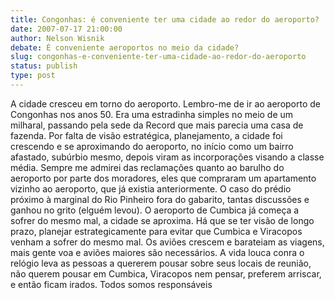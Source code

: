 ```yaml
---
title: Congonhas: é conveniente ter uma cidade ao redor do aeroporto?
date: 2007-07-17 21:00:00
author: Nelson Wisnik
debate: É conveniente aeroportos no meio da cidade?
slug: congonhas-e-conveniente-ter-uma-cidade-ao-redor-do-aeroporto
status: publish 
type: post
---
```


A cidade cresceu em torno do aeroporto. Lembro-me de ir ao aeroporto de Congonhas nos anos 50. Era uma estradinha simples no meio de um milharal, passando pela sede da Record que mais parecia uma casa de fazenda. Por falta de visão estratégica, planejamento, a cidade foi crescendo e se aproximando do aeroporto, no início como um bairro afastado, subúrbio mesmo, depois viram as incorporações visando a classe média. Sempre me admirei das reclamações quanto ao barulho do aeroporto por parte dos moradores, eles que compraram um apartamento vizinho ao aeroporto, que já existia anteriormente. O caso do prédio próximo à marginal do Rio Pinheiro fora do gabarito, tantas discussões e ganhou no grito (elguém levou). O aeroporto de Cumbica já começa a sofrer do mesmo mal, a cidade se aproxima. Há que se ter visão de longo prazo, planejar estrategicamente para evitar que Cumbica e Viracopos venham a sofrer do mesmo mal. Os aviões crescem e barateiam as viagens, mais gente voa e aviões maiores são necessários. A vida louca conra o relógio leva as pessoas a quererem pousar sobre seus locais de reunião, não querem pousar em Cumbica, Viracopos nem pensar, preferem arriscar, e então ficam irados. Todos somos responsáveis

